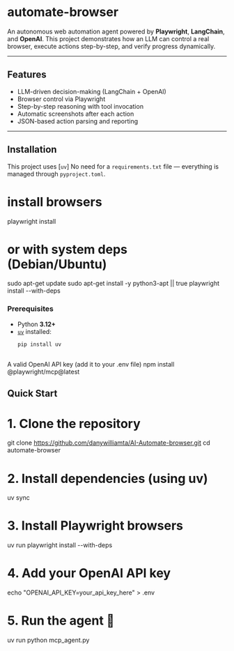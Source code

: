 
# automate-browser

An autonomous web automation agent powered by **Playwright**, **LangChain**, and **OpenAI**.
This project demonstrates how an LLM can control a real browser, execute actions step-by-step, and verify progress dynamically.

---

## Features

- LLM-driven decision-making (LangChain + OpenAI)
- Browser control via Playwright
- Step-by-step reasoning with tool invocation
- Automatic screenshots after each action
- JSON-based action parsing and reporting

---

## Installation

This project uses [`uv`]
No need for a `requirements.txt` file — everything is managed through `pyproject.toml`.
# install browsers
playwright install
# or with system deps (Debian/Ubuntu)
sudo apt-get update
sudo apt-get install -y python3-apt || true
playwright install --with-deps


### Prerequisites

- Python **3.12+**
- [`uv`](https://docs.astral.sh/uv/getting-started/installation/) installed:
  ```bash
  pip install uv

##
A valid OpenAI API key (add it to your .env file)
npm install @playwright/mcp@latest


## Quick Start

# 1. Clone the repository
git clone https://github.com/danywilliamta/AI-Automate-browser.git
cd automate-browser

# 2. Install dependencies (using uv)
uv sync

# 3. Install Playwright browsers
uv run playwright install --with-deps

# 4. Add your OpenAI API key
echo "OPENAI_API_KEY=your_api_key_here" > .env

# 5. Run the agent 🚀
uv run python mcp_agent.py